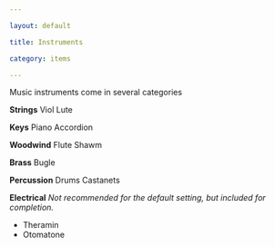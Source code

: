 ```yaml
---

layout: default

title: Instruments

category: items

---
```


Music instruments come in several categories 

**Strings**
Viol
Lute

**Keys**
Piano
Accordion 

**Woodwind**
Flute
Shawm


**Brass**
Bugle

**Percussion**
Drums
Castanets

**Electrical**
*Not recommended for the default setting, but included for completion.*
- Theramin
- Otomatone

